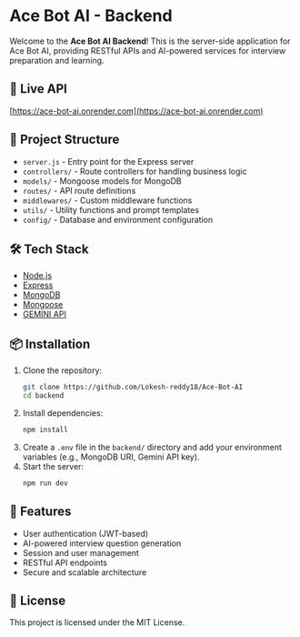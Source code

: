 
# Ace Bot AI - Backend

Welcome to the **Ace Bot AI Backend**! This is the server-side application for Ace Bot AI, providing RESTful APIs and AI-powered services for interview preparation and learning.

## 🚀 Live API
[https://ace-bot-ai.onrender.com](https://ace-bot-ai.onrender.com)

## 📂 Project Structure
- `server.js` - Entry point for the Express server
- `controllers/` - Route controllers for handling business logic
- `models/` - Mongoose models for MongoDB
- `routes/` - API route definitions
- `middlewares/` - Custom middleware functions
- `utils/` - Utility functions and prompt templates
- `config/` - Database and environment configuration

## 🛠️ Tech Stack
- [Node.js](https://nodejs.org/)
- [Express](https://expressjs.com/)
- [MongoDB](https://www.mongodb.com/)
- [Mongoose](https://mongoosejs.com/)
- [GEMINI API](https://gemini.com/)

## 📦 Installation
1. Clone the repository:
   ```bash
   git clone https://github.com/Lokesh-reddy18/Ace-Bot-AI
   cd backend
   ```
2. Install dependencies:
   ```bash
   npm install
   ```
3. Create a `.env` file in the `backend/` directory and add your environment variables (e.g., MongoDB URI, Gemini API key).
4. Start the server:
   ```bash
   npm run dev
   ```

## 📝 Features
- User authentication (JWT-based)
- AI-powered interview question generation
- Session and user management
- RESTful API endpoints
- Secure and scalable architecture



## 📄 License
This project is licensed under the MIT License.
